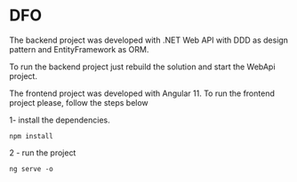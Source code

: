 # DFO

The backend project was developed with .NET Web API with DDD as design pattern and EntityFramework as ORM.

To run the backend project just rebuild the solution and start the WebApi project.


The frontend project was developed with Angular 11.
To run the frontend project please, follow the steps below

1- install the dependencies.
```
npm install
```

2 - run the project
```
ng serve -o
```
